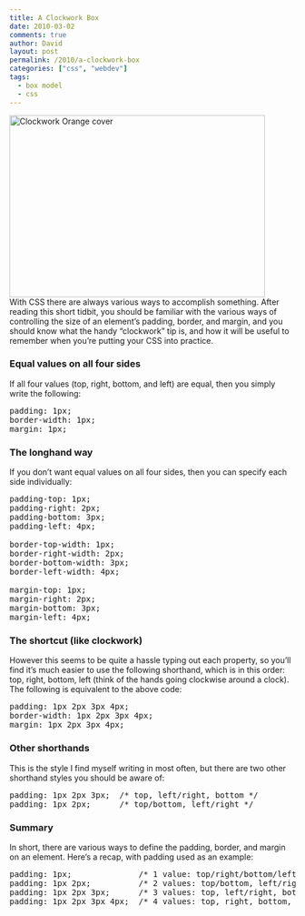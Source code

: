 ```yaml
---
title: A Clockwork Box
date: 2010-03-02
comments: true
author: David
layout: post
permalink: /2010/a-clockwork-box
categories: ["css", "webdev"]
tags:
  - box model
  - css
---
```

<div class="intro">
  <img src="http://davidbcalhoun.com/wp-content/uploads/2010/03/clockwork-box.png" alt="Clockwork Orange cover" title="Clockwork Orange cover" width="450" height="320" class="left alignleft size-full wp-image-174" /> <div>
    With CSS there are always various ways to accomplish something. After reading this short tidbit, you should be familiar with the various ways of controlling the size of an element&#8217;s padding, border, and margin, and you should know what the handy &#8220;clockwork&#8221; tip is, and how it will be useful to remember when you&#8217;re putting your CSS into practice.
  </div>
</div>

### Equal values on all four sides

If all four values (top, right, bottom, and left) are equal, then you simply write the following:

<pre name="code" class="css">padding: 1px;
border-width: 1px;
margin: 1px;
</pre>

### The longhand way

If you don&#8217;t want equal values on all four sides, then you can specify each side individually:

<pre name="code" class="css">padding-top: 1px;
padding-right: 2px;
padding-bottom: 3px;
padding-left: 4px;

border-top-width: 1px;
border-right-width: 2px;
border-bottom-width: 3px;
border-left-width: 4px;

margin-top: 1px;
margin-right: 2px;
margin-bottom: 3px;
margin-left: 4px;
</pre>

### The shortcut (like clockwork)

However this seems to be quite a hassle typing out each property, so you&#8217;ll find it&#8217;s much easier to use the following shorthand, which is in this order: top, right, bottom, left (think of the hands going clockwise around a clock). The following is equivalent to the above code:

<pre name="code" class="css">padding: 1px 2px 3px 4px;
border-width: 1px 2px 3px 4px;
margin: 1px 2px 3px 4px;
</pre>

### Other shorthands

This is the style I find myself writing in most often, but there are two other shorthand styles you should be aware of:

<pre name="code" class="css">padding: 1px 2px 3px;  /* top, left/right, bottom */
padding: 1px 2px;      /* top/bottom, left/right */
</pre>

### Summary

In short, there are various ways to define the padding, border, and margin on an element. Here&#8217;s a recap, with padding used as an example:

<pre name="code" class="css">padding: 1px;              /* 1 value: top/right/bottom/left     */
padding: 1px 2px;          /* 2 values: top/bottom, left/right   */
padding: 1px 2px 3px;      /* 3 values: top, left/right, bottom  */
padding: 1px 2px 3px 4px;  /* 4 values: top, right, bottom, left */
</pre>